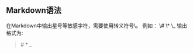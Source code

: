 <!--
 * @Author: Jerome 841682441@qq.com
 * @Date: 2022-11-04 11:07:21
 * @LastEditors: Jerome 841682441@qq.com
 * @LastEditTime: 2022-11-04 11:09:53
 * @FilePath: \Python-learning\Markdown语法.md
 * @Description: 这是默认设置,请设置`customMade`, 打开koroFileHeader查看配置 进行设置: https://github.com/OBKoro1/koro1FileHeader/wiki/%E9%85%8D%E7%BD%AE
-->
## Markdown语法
在Markdown中输出星号等敏感字符，需要使用转义符号\。
例如：
\\#
\\*
\\_
输出格式为:
>\#
\*
\_
